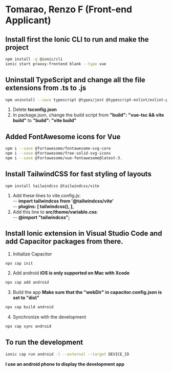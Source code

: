 # Tomarao, Renzo F (Front-end Applicant)

## Install first the Ionic CLI to run and make the project
```bash
npm install -g @ionic/cli  
ionic start praxxy-frontend blank --type vue
```  

## Uninstall TypeScript and change all the file extensions from .ts to .js
```bash
npm uninstall --save typescript @types/jest @typescript-eslint/eslint-plugin @typescript-eslint/parser @vue/cli-plugin-typescript @vue/eslint-config-typescript vue-tsc
``` 
1. Delete **tsconfig.json**  
2. In package.json, change the build script from **"build": "vue-tsc && vite build"** to **"build": "vite build"**  

## Added FontAwesome icons for Vue
```bash
npm i --save @fortawesome/fontawesome-svg-core
npm i --save @fortawesome/free-solid-svg-icons
npm i --save @fortawesome/vue-fontawesome@latest-3.
``` 

## Install TailwindCSS for fast styling of layouts
`npm install tailwindcss @tailwindcss/vite ` 
1. Add these lines to vite.config.js:  
    -- **import tailwindcss from '@tailwindcss/vite'**  
    -- **plugins: [ tailwindcss(), ],**
2. Add this line to **src/theme/variable.css**:  
    -- **@import "tailwindcss";** 

## Install Ionic extension in Visual Studio Code and add Capacitor packages from there.

1.  Initialize Capacitor
```bash
npx cap init
```
2. Add android **iOS is only supported on Mac with Xcode**
```bash
npx cap add android
```
3. Build the app **Make sure that the "webDir" in capacitor.config.json is set to "dist"**
```bash
npx cap build android
```
4. Synchronize with the development
```bash
npx cap sync android
```

## To run the development
```bash
ionic cap run android -l --external --target DEVICE_ID
```
**I use an android phone to display the development app**